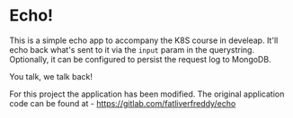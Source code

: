 # Echo!

This is a simple echo app to accompany the K8S course in develeap.
It'll echo back what's sent to it via the `input` param in the querystring.
Optionally, it can be configured to persist the request log to MongoDB.

You talk, we talk back!


For this project the application has been modified. The original application code can be found at - https://gitlab.com/fatliverfreddy/echo 